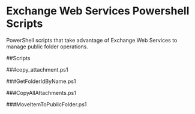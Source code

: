 # Exchange Web Services Powershell Scripts #

PowerShell scripts that take advantage of Exchange Web Services to manage public
 folder operations.

##Scripts

###copy_attachment.ps1


###GetFolderIdByName.ps1


###CopyAllAttachments.ps1


###MoveItemToPublicFolder.ps1


